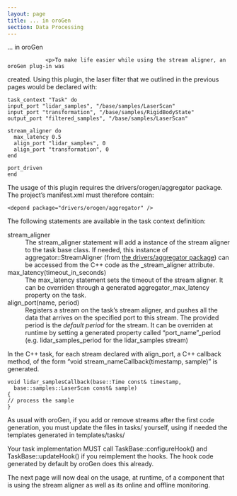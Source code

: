 ```yaml
---
layout: page
title: ... in oroGen
section: Data Processing
---
```

<div class="content2">
<div class="content2-pagetitle">  ... in oroGen</div>
<div class="content2-container line-box">
<div class="content2-container-1col">


                <p>To make life easier while using the stream aligner, an oroGen plug-in was
created. Using this plugin, the laser filter that we outlined in the previous
pages would be declared with:</p>

<pre><code class="language-ruby">task_context "Task" do
input_port "lidar_samples", "/base/samples/LaserScan"
input_port "transformation", "/base/samples/RigidBodyState"
output_port "filtered_samples", "/base/samples/LaserScan"

stream_aligner do
  max_latency 0.5
  align_port "lidar_samples", 0
  align_port "transformation", 0
end

port_driven
end
</code></pre>

<p>The usage of this plugin requires the drivers/orogen/aggregator package. The
project&rsquo;s manifest.xml must therefore contain:</p>

<pre><code class="language-xml">&lt;depend package="drivers/orogen/aggregator" /&gt;
</code></pre>

<p>The following statements are available in the task context definition:</p>

<dl>
<dt>stream_aligner</dt>
<dd>The stream_aligner statement will add a instance of the stream aligner to the
task base class. If needed, this instance of aggregator::StreamAligner (from
<a href="/pkg/drivers/aggregator/index.html">the drivers/aggregator package</a>) can be accessed
from the C++ code as the _stream_aligner attribute.</dd>
<dt>max_latency(timeout_in_seconds)</dt>
<dd>The max_latency statement sets the timeout of the stream aligner. It can be
overriden through a generated aggregator_max_latency property on the task.</dd>
<dt>align_port(name, period)</dt>
<dd>Registers a stream on the task&rsquo;s stream aligner, and pushes all the data that
arrives on the specified port to this stream. The provided period is the
<em>default period</em> for the stream. It can be overriden at runtime by setting a
generated property called &ldquo;port_name&rdquo;_period (e.g. lidar_samples_period for
the lidar_samples stream)</dd>
</dl>

<p>In the C++ task, for each stream declared with align_port, a C++ callback
method, of the form &ldquo;void stream_nameCallback(timestamp, sample)&rdquo; is generated.</p>

<pre><code class="language-cpp">void lidar_samplesCallback(base::Time const&amp; timestamp,
  base::samples::LaserScan const&amp; sample)
{
// process the sample
}
</code></pre>

<p>As usual with oroGen, if you add or remove streams after the first code
generation, you must update the files in tasks/ yourself, using if needed the
templates generated in templates/tasks/</p>

<p class="warning">Your task implementation MUST call TaskBase::configureHook() and
TaskBase::updateHook() if you reimplement the hooks. The hook code generated by
default by oroGen does this already.</p>

<p>The next page will now deal on the usage, at runtime, of a component that is
using the stream aligner as well as its online and offline monitoring.</p>



</div>
</div>
</div>
